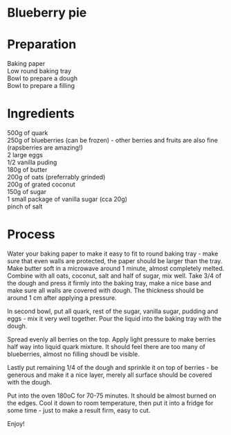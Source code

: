 Blueberry pie
===

# Preparation

Baking paper  
Low round baking tray  
Bowl to prepare a dough  
Bowl to prepare a filling  

# Ingredients

500g of quark  
250g of blueberries (can be frozen) - other berries and fruits are also fine (rapsberries are amazing!)  
2 large eggs  
1/2 vanilla puding  
180g of butter  
200g of oats (preferrably grinded)  
200g of grated coconut  
150g of sugar  
1 small package of vanilla sugar (cca 20g)  
pinch of salt  

# Process

Water your baking paper to make it easy to fit to round baking tray - make sure that even walls are protected, the paper should be larger than the tray.
Make butter soft in a microwave around 1 minute, almost completely melted. Combine with all oats, coconut, salt and half of sugar, mix well.
Take 3/4 of the dough and press it firmly into the baking tray, make a nice base and make sure all walls are covered with dough. The thickness should be around 1 cm after applying a pressure.

In second bowl, put all quark, rest of the sugar, vanilla sugar, pudding and eggs - mix it very well together. Pour the liquid into the baking tray with the dough.

Spread evenly all berries on the top. Apply light pressure to make berries half way into liquid quark mixture. It should feel there are too many of blueberries, almost no filling shoudl be visible.

Lastly put remaining 1/4 of the dough and sprinkle it on top of berries - be generous and make it a nice layer, merely all surface should be covered with the dough.

Put into the oven 180oC for 70-75 minutes. It should be almost burned on the edges. Cool it down to room temperature, then put it into a fridge for some time - just to make a result firm, easy to cut.

Enjoy!
